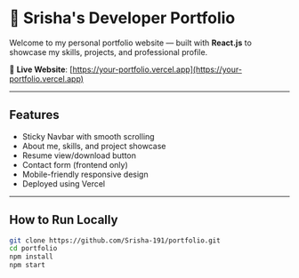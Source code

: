 # 💼 Srisha's Developer Portfolio

Welcome to my personal portfolio website — built with **React.js** to showcase my skills, projects, and professional profile.

🔗 **Live Website**: [https://your-portfolio.vercel.app](https://your-portfolio.vercel.app)

---

##  Features

- Sticky Navbar with smooth scrolling
- About me, skills, and project showcase
- Resume view/download button
- Contact form (frontend only)
- Mobile-friendly responsive design
- Deployed using Vercel

---

##  How to Run Locally

```bash
git clone https://github.com/Srisha-191/portfolio.git
cd portfolio
npm install
npm start
